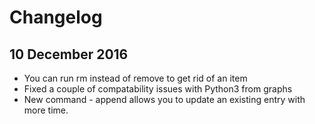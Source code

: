# Changelog

## 10 December 2016

 * You can run rm instead of remove to get rid of an item
 * Fixed a couple of compatability issues with Python3 from graphs
 * New command - append allows you to update an existing entry with more time.
